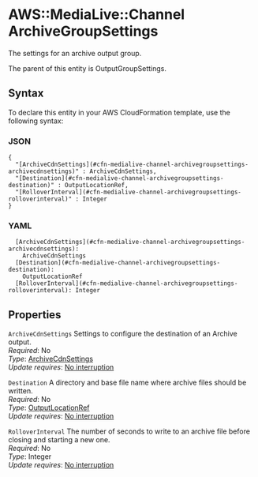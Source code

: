 # AWS::MediaLive::Channel ArchiveGroupSettings<a name="aws-properties-medialive-channel-archivegroupsettings"></a>

The settings for an archive output group\.

The parent of this entity is OutputGroupSettings\.

## Syntax<a name="aws-properties-medialive-channel-archivegroupsettings-syntax"></a>

To declare this entity in your AWS CloudFormation template, use the following syntax:

### JSON<a name="aws-properties-medialive-channel-archivegroupsettings-syntax.json"></a>

```
{
  "[ArchiveCdnSettings](#cfn-medialive-channel-archivegroupsettings-archivecdnsettings)" : ArchiveCdnSettings,
  "[Destination](#cfn-medialive-channel-archivegroupsettings-destination)" : OutputLocationRef,
  "[RolloverInterval](#cfn-medialive-channel-archivegroupsettings-rolloverinterval)" : Integer
}
```

### YAML<a name="aws-properties-medialive-channel-archivegroupsettings-syntax.yaml"></a>

```
  [ArchiveCdnSettings](#cfn-medialive-channel-archivegroupsettings-archivecdnsettings):
    ArchiveCdnSettings
  [Destination](#cfn-medialive-channel-archivegroupsettings-destination):
    OutputLocationRef
  [RolloverInterval](#cfn-medialive-channel-archivegroupsettings-rolloverinterval): Integer
```

## Properties<a name="aws-properties-medialive-channel-archivegroupsettings-properties"></a>

`ArchiveCdnSettings` <a name="cfn-medialive-channel-archivegroupsettings-archivecdnsettings"></a>
Settings to configure the destination of an Archive output\.  
_Required_: No  
_Type_: [ArchiveCdnSettings](aws-properties-medialive-channel-archivecdnsettings.md)  
_Update requires_: [No interruption](https://docs.aws.amazon.com/AWSCloudFormation/latest/UserGuide/using-cfn-updating-stacks-update-behaviors.html#update-no-interrupt)

`Destination` <a name="cfn-medialive-channel-archivegroupsettings-destination"></a>
A directory and base file name where archive files should be written\.  
_Required_: No  
_Type_: [OutputLocationRef](aws-properties-medialive-channel-outputlocationref.md)  
_Update requires_: [No interruption](https://docs.aws.amazon.com/AWSCloudFormation/latest/UserGuide/using-cfn-updating-stacks-update-behaviors.html#update-no-interrupt)

`RolloverInterval` <a name="cfn-medialive-channel-archivegroupsettings-rolloverinterval"></a>
The number of seconds to write to an archive file before closing and starting a new one\.  
_Required_: No  
_Type_: Integer  
_Update requires_: [No interruption](https://docs.aws.amazon.com/AWSCloudFormation/latest/UserGuide/using-cfn-updating-stacks-update-behaviors.html#update-no-interrupt)
